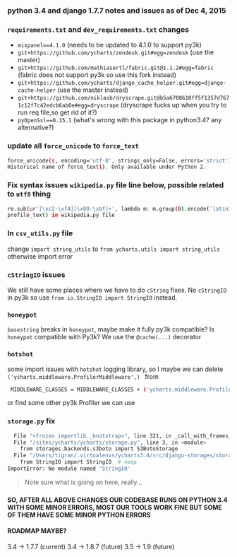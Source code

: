 ### python 3.4 and django 1.7.7 notes and issues as of Dec 4, 2015

### `requirements.txt` and `dev_requirements.txt` changes

- `mixpanel==4.1.0` (needs to be updated to 4.1.0 to support py3k)
- `git+https://github.com/ycharts/zendesk.git#egg=zendesk` (use the master)
- `git+https://github.com/mathiasertl/fabric.git@1.1.2#egg=fabric` (fabric does not support py3k so use this fork instead)
- `git+https://github.com/ycharts/django_cache_helper.git#egg=django-cache-helper` (use the master instead)
- `git+https://github.com/niklasb/dryscrape.git@b5a6708618ff5f1357d7671c12f7c42edcb6ab0e#egg=dryscrape` (dryscrape fucks up when you try to run req file,so get rid of it?)
- `pyOpenSsl==0.15.1` (what's wrong with this package in python3.4? any alternative?)

### update all `force_unicode` to `force_text`

```bash
force_unicode(s, encoding='utf-8', strings_only=False, errors='strict')¶
Historical name of force_text(). Only available under Python 2.
```

### Fix syntax issues `wikipedia.py` file line below, possible related to `utf8` thing

```bash
re.sub(ur'[\xc2-\xf4][\x80-\xbf]+', lambda m: m.group(0).encode('latin1').decode('utf8'),\
profile_text) in wikipedia.py file
```


### In `csv_utils.py` file 
change `import string_utils` to `from ycharts.utils import string_utils` otherwise import error


### `cStringIO` issues
We still have some places where we have to do `cString` fixes. No `cStringIO` in py3k so use `from io.StringIO import StringIO` instead.


### `honeypot`
`basestring` breaks in `honeypot`, maybe make it fully py3k compatible?
Is `honeypot` compatible with Py3k? We use the `@cache(...)` decorator

### `hotshot`
some import issues with `hotshot` logging library, so I maybe we can delete `('ycharts.middleware.ProfilerMiddleware',) ` from
```bash
 MIDDLEWARE_CLASSES = MIDDLEWARE_CLASSES + ('ycharts.middleware.ProfilerMiddleware',)
```
or find some other py3k Profiler we can use

### `storage.py` fix
```bash
  File "<frozen importlib._bootstrap>", line 321, in _call_with_frames_removed
  File "/sites/ycharts/ycharts/storage.py", line 3, in <module>
    from storages.backends.s3boto import S3BotoStorage
  File "/Users/tigran/.virtualenvs/ycharts3.4/src/django-storages/storages/backends/s3boto.py", line 11, in <module>
    from StringIO import StringIO  # noqa
ImportError: No module named 'StringIO'
```

> Note sure what is going on here, really...

###

**SO, AFTER ALL ABOVE CHANGES OUR CODEBASE RUNS ON PYTHON 3.4 WITH SOME MINOR ERRORS, MOST OUR TOOLS WORK FINE BUT SOME OF THEM HAVE SOME MINOR PYTHON ERRORS**


#### ROADMAP MAYBE?

3.4 -> 1.7.7 (current)
3.4 -> 1.8.7 (future)
3.5 -> 1.9 (future)

